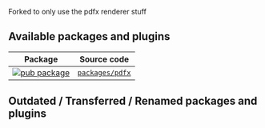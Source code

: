 <!-- [![Build Status](https://api.cirrus-ci.com/github/ScerIO/packages.flutter.svg)](https://cirrus-ci.com/github/scerio/packages.flutter/main) -->

Forked to only use the pdfx renderer stuff

## Available packages and plugins 

| Package | Source code |
|---|---|
| [![pub package][pdfx_badge]][pdfx_pub] | [`packages/pdfx`][pdfx_code] |


## Outdated / Transferred / Renamed packages and plugins 
[pdfx_pub]: https://pub.dev/packages/pdfx
[pdfx_code]: https://github.com/scerio/packages.flutter/tree/main/packages/pdfx
[pdfx_badge]: https://img.shields.io/pub/v/pdfx.svg
